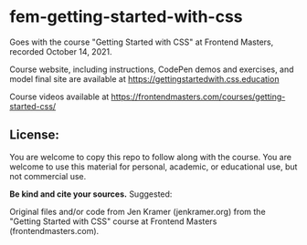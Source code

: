 # fem-getting-started-with-css
Goes with the course "Getting Started with CSS" at Frontend Masters, recorded October 14, 2021.

Course website, including instructions, CodePen demos and exercises, and model final site are available at https://gettingstartedwith.css.education

Course videos available at https://frontendmasters.com/courses/getting-started-css/

## License: 

You are welcome to copy this repo to follow along with the course. You are welcome to use this material for personal, academic, or educational use, but not commercial use.

**Be kind and cite your sources.** Suggested:

Original files and/or code from Jen Kramer (jenkramer.org) from the "Getting Started with CSS" course at Frontend Masters (frontendmasters.com).
